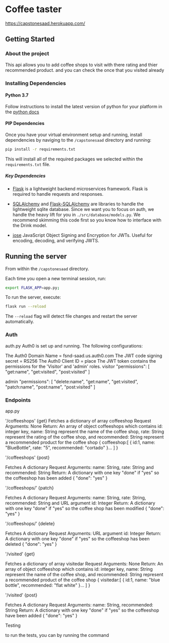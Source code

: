 # Coffee taster
https://capstonesaad.herokuapp.com/
## Getting Started

### About the project 

This api allows you to add coffee shops to visit with there rating and thier recommended product.
and you can check the once that you visited already

### Installing Dependencies

#### Python 3.7

Follow instructions to install the latest version of python for your platform in the [python docs](https://docs.python.org/3/using/unix.html#getting-and-installing-the-latest-version-of-python)

#### PIP Dependencies

Once you have your virtual environment setup and running, install dependencies by naviging to the `/capstonesaad` directory and running:

```bash
pip install -r requirements.txt
```

This will install all of the required packages we selected within the `requirements.txt` file.

##### Key Dependencies

- [Flask](http://flask.pocoo.org/)  is a lightweight backend microservices framework. Flask is required to handle requests and responses.

- [SQLAlchemy](https://www.sqlalchemy.org/) and [Flask-SQLAlchemy](https://flask-sqlalchemy.palletsprojects.com/en/2.x/) are libraries to handle the lightweight sqlite database. Since we want you to focus on auth, we handle the heavy lift for you in `./src/database/models.py`. We recommend skimming this code first so you know how to interface with the Drink model.

- [jose](https://python-jose.readthedocs.io/en/latest/) JavaScript Object Signing and Encryption for JWTs. Useful for encoding, decoding, and verifying JWTS.

## Running the server

From within the `/capstonesaad` directory.

Each time you open a new terminal session, run:

```bash
export FLASK_APP=app.py;
```

To run the server, execute:

```bash
flask run --reload
```

The `--reload` flag will detect file changes and restart the server automatically.

### Auth

auth.py
Auth0 is set up and running. The following configurations:

The Auth0 Domain Name = fsnd-saad.us.auth0.com
The JWT code signing secret = RS256
The Auth0 Client ID = place The JWT token contains the permissions for the 'Visitor' and 'admin' roles.
visitor "permissions": [
    "get:name",
    "get:visited",
    "post:visited"
  ]

admin   "permissions": [
    "delete:name",
    "get:name",
    "get:visited",
    "patch:name",
    "post:name",
    "post:visited"
  ]
  
  ### Endpoints
  
  app.py



'/coffeeshops' {get}
Fetches a dictionary of array coffeeshop
Request Arguments: None
Return: An array of object coffeeshops which contains id: integer key, name: String represent the name of the coffee shop, rate: String represent the rating of the coffee shop, and recommended: String represent a recommended product for the coffee shop
{ coffeeshop:[ { id:1, name: "BlueBottle", rate: "5", recommended: "cortado" }... ] }

'/coffeeshops' {post}

Fetches A dictionary
Request Arguments: name: String, rate: String and recommended: String
Return: A dictionary with one key "done" if "yes" so the coffeeshop has been added
{ "done": "yes" }

'/coffeeshops/<id>' {patch}

Fetches A dictionary
Request Arguments: name: String, rate: String, recommended: String and URL argument id: Integer
Return: A dictionary with one key "done" if "yes" so the coffee shop has been modified
{ "done": "yes" }

'/coffeeshops/<id>' {delete}

Fetches A dictionary
Request Arguments: URL argument id: Integer
Return: A dictionary with one key "done" if "yes" so the coffeeshop has been deleted
{ "done": "yes" }

'/visited' {get}

Fetches a dictionary of array visitedar
Request Arguments: None
Return: An array of object coffeeshop which contains id: integer key, name: String represent the name of the coffee shop, and recommended: String represent a recommended product of the coffee shop
{ visitedar:[ { id:1, name: "blue bottle", recommended: "flat white" }... ] }

'/visited' {post}

Fetches A dictionary
Request Arguments: name: String, recommended: String
Return: A dictionary with one key "done" if "yes" so the coffeeshop have been added
{ "done": "yes" }

Testing

to run the tests, you can by running the command